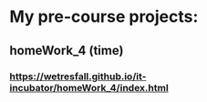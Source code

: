 # My pre-course projects:

## homeWork_4 (time)
### https://wetresfall.github.io/it-incubator/homeWork_4/index.html
